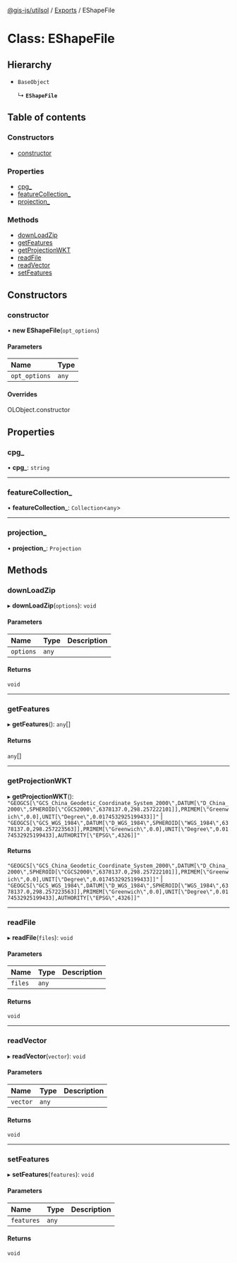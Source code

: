 [@gis-js/utilsol](../README.md) / [Exports](../modules.md) / EShapeFile

# Class: EShapeFile

## Hierarchy

- `BaseObject`

  ↳ **`EShapeFile`**

## Table of contents

### Constructors

- [constructor](EShapeFile.md#constructor)

### Properties

- [cpg\_](EShapeFile.md#cpg_)
- [featureCollection\_](EShapeFile.md#featurecollection_)
- [projection\_](EShapeFile.md#projection_)

### Methods

- [downLoadZip](EShapeFile.md#downloadzip)
- [getFeatures](EShapeFile.md#getfeatures)
- [getProjectionWKT](EShapeFile.md#getprojectionwkt)
- [readFile](EShapeFile.md#readfile)
- [readVector](EShapeFile.md#readvector)
- [setFeatures](EShapeFile.md#setfeatures)

## Constructors

### constructor

• **new EShapeFile**(`opt_options`)

#### Parameters

| Name | Type |
| :------ | :------ |
| `opt_options` | `any` |

#### Overrides

OLObject.constructor

## Properties

### cpg\_

• **cpg\_**: `string`

___

### featureCollection\_

• **featureCollection\_**: `Collection`<`any`\>

___

### projection\_

• **projection\_**: `Projection`

## Methods

### downLoadZip

▸ **downLoadZip**(`options`): `void`

#### Parameters

| Name | Type | Description |
| :------ | :------ | :------ |
| `options` | `any` |  |

#### Returns

`void`

___

### getFeatures

▸ **getFeatures**(): `any`[]

#### Returns

`any`[]

___

### getProjectionWKT

▸ **getProjectionWKT**(): ``"GEOGCS[\"GCS_China_Geodetic_Coordinate_System_2000\",DATUM[\"D_China_2000\",SPHEROID[\"CGCS2000\",6378137.0,298.257222101]],PRIMEM[\"Greenwich\",0.0],UNIT[\"Degree\",0.0174532925199433]]"`` \| ``"GEOGCS[\"GCS_WGS_1984\",DATUM[\"D_WGS_1984\",SPHEROID[\"WGS_1984\",6378137.0,298.257223563]],PRIMEM[\"Greenwich\",0.0],UNIT[\"Degree\",0.0174532925199433],AUTHORITY[\"EPSG\",4326]]"``

#### Returns

``"GEOGCS[\"GCS_China_Geodetic_Coordinate_System_2000\",DATUM[\"D_China_2000\",SPHEROID[\"CGCS2000\",6378137.0,298.257222101]],PRIMEM[\"Greenwich\",0.0],UNIT[\"Degree\",0.0174532925199433]]"`` \| ``"GEOGCS[\"GCS_WGS_1984\",DATUM[\"D_WGS_1984\",SPHEROID[\"WGS_1984\",6378137.0,298.257223563]],PRIMEM[\"Greenwich\",0.0],UNIT[\"Degree\",0.0174532925199433],AUTHORITY[\"EPSG\",4326]]"``

___

### readFile

▸ **readFile**(`files`): `void`

#### Parameters

| Name | Type | Description |
| :------ | :------ | :------ |
| `files` | `any` |  |

#### Returns

`void`

___

### readVector

▸ **readVector**(`vector`): `void`

#### Parameters

| Name | Type | Description |
| :------ | :------ | :------ |
| `vector` | `any` |  |

#### Returns

`void`

___

### setFeatures

▸ **setFeatures**(`features`): `void`

#### Parameters

| Name | Type | Description |
| :------ | :------ | :------ |
| `features` | `any` |  |

#### Returns

`void`
